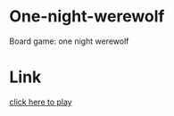 # One-night-werewolf
Board game:  one night werewolf
# Link
 [click here to play](https://snowaoi.github.io/one-night-werewolf/)
